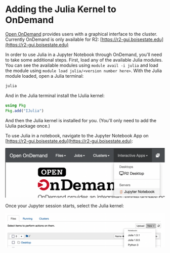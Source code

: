 # Adding the Julia Kernel to OnDemand

[Open OnDemand](https://openondemand.org/) provides users with a graphical interface to the cluster.
Currently OnDemand is only available for R2: [https://r2-gui.boisestate.edu](https://r2-gui.boisestate.edu)

In order to use Julia in a Jupyter Notebook through OnDemand, you'll need to take some additional steps.
First, load any of the available Julia modules. 
You can see the available modules using `module avail -i julia` and load the module using `module load julia/<version number here>`.
With the Julia module loaded, open a Julia terminal:
```bash
julia
```
And in the Julia terminal install the IJulia kernel:
```julia
using Pkg
Pkg.add("IJulia")
```
And then the Julia kernel is installed for you. 
(You'll only need to add the IJulia package once.)

To use Julia in a notebook, navigate to the Jupyter Notebook App on [https://r2-gui.boisestate.edu](https://r2-gui.boisestate.edu):

![Navigate to the Jupyter Notebook App](images/ood-notebook.png)

Once your Jupyter session starts, select the Julia kernel:

![Select the Julia kernel](images/julia-kernel.png)
